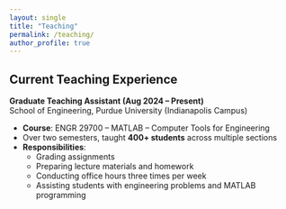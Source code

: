 ```yaml
---
layout: single
title: "Teaching"
permalink: /teaching/
author_profile: true
---
```


## Current Teaching Experience

**Graduate Teaching Assistant (Aug 2024 – Present)**  
School of Engineering, Purdue University (Indianapolis Campus)

- **Course**: ENGR 29700 – MATLAB – Computer Tools for Engineering  
- Over two semesters, taught **400+ students** across multiple sections  
- **Responsibilities**:
  - Grading assignments
  - Preparing lecture materials and homework
  - Conducting office hours three times per week
  - Assisting students with engineering problems and MATLAB programming
